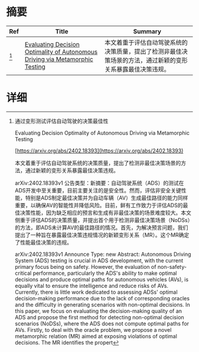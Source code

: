 # 摘要

| Ref | Title | Summary |
| --- | --- | --- |
| [^1] | [Evaluating Decision Optimality of Autonomous Driving via Metamorphic Testing](https://arxiv.org/abs/2402.18393) | 本文着重于评估自动驾驶系统的决策质量，提出了检测非最佳决策场景的方法，通过新颖的变形关系暴露最佳决策违规。 |

# 详细

[^1]: 通过变形测试评估自动驾驶的决策最佳性

    Evaluating Decision Optimality of Autonomous Driving via Metamorphic Testing

    [https://arxiv.org/abs/2402.18393](https://arxiv.org/abs/2402.18393)

    本文着重于评估自动驾驶系统的决策质量，提出了检测非最佳决策场景的方法，通过新颖的变形关系暴露最佳决策违规。

    

    arXiv:2402.18393v1 公告类型：新摘要：自动驾驶系统（ADS）的测试在ADS开发中至关重要，目前主要关注的是安全性。然而，评估非安全关键性能，特别是ADS制定最佳决策并为自动车辆（AV）生成最佳路径的能力同样重要，以确保AV的智能性并降低风险。目前，鲜有工作致力于评估ADS的最佳决策性能，因为缺乏相应的预言和生成有非最佳决策的场景难度较大。本文侧重于评估ADS的决策质量，并提出首个用于检测非最佳决策场景（NoDSs）的方法，即ADS未计算AV的最佳路径的情况。首先，为解决预言问题，我们提出了一种旨在暴露最佳决策违规情况的新颖变形关系（MR）。这个MR确定了性能最佳决策的违规。

    arXiv:2402.18393v1 Announce Type: new  Abstract: Autonomous Driving System (ADS) testing is crucial in ADS development, with the current primary focus being on safety. However, the evaluation of non-safety-critical performance, particularly the ADS's ability to make optimal decisions and produce optimal paths for autonomous vehicles (AVs), is equally vital to ensure the intelligence and reduce risks of AVs. Currently, there is little work dedicated to assessing ADSs' optimal decision-making performance due to the lack of corresponding oracles and the difficulty in generating scenarios with non-optimal decisions. In this paper, we focus on evaluating the decision-making quality of an ADS and propose the first method for detecting non-optimal decision scenarios (NoDSs), where the ADS does not compute optimal paths for AVs. Firstly, to deal with the oracle problem, we propose a novel metamorphic relation (MR) aimed at exposing violations of optimal decisions. The MR identifies the propert
    

